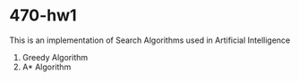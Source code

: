 # 470-hw1

This is an implementation of Search Algorithms used in Artificial Intelligence
1. Greedy Algorithm
2. A* Algorithm
